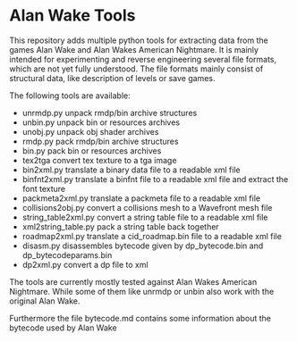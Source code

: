 Alan Wake Tools
===============

This repository adds multiple python tools for extracting data from the games Alan Wake and Alan Wakes American 
Nightmare. It is mainly intended for experimenting and reverse engineering several file formats, which are not yet 
fully understood. The file formats mainly consist of structural data, like description of levels or save games.

The following tools are available:

* unrmdp.py unpack rmdp/bin archive structures
* unbin.py unpack bin or resources archives
* unobj.py unpack obj shader archives
* rmdp.py pack rmdp/bin archive structures
* bin.py pack bin or resources archives
* tex2tga convert tex texture to a tga image
* bin2xml.py translate a binary data file to a readable xml file
* binfnt2xml.py translate a binfnt file to a readable xml file and extract the font texture
* packmeta2xml.py translate a packmeta file to a readable xml file
* collisions2obj.py convert a collisions mesh to a Wavefront mesh file
* string_table2xml.py convert a string table file to a readable xml file
* xml2string_table.py pack a string table back together
* roadmap2xml.py translate a cid_roadmap.bin file to a readable xml file
* disasm.py disassembles bytecode given by dp_bytecode.bin and dp_bytecodeparams.bin
* dp2xml.py convert a dp file to xml

The tools are currently mostly tested against Alan Wakes American Nightmare. While some of them like unrmdp or unbin
also work with the original Alan Wake.

Furthermore the file bytecode.md contains some information about the bytecode used by Alan Wake